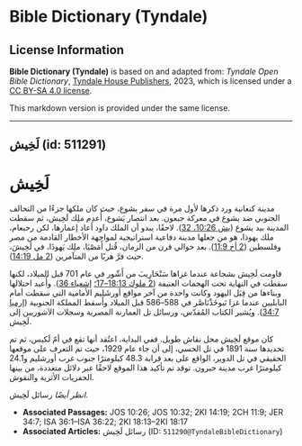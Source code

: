 # Bible Dictionary (Tyndale)

## License Information

**Bible Dictionary (Tyndale)** is based on and adapted from: _Tyndale Open Bible Dictionary_, [Tyndale House Publishers](https://tyndaleopenresources.com/), 2023, which is licensed under a [CC BY-SA 4.0 license](https://creativecommons.org/licenses/by-sa/4.0/legalcode.en).

This markdown version is provided under the same license.



--------------------------------

## لَخِيش (id: 511291)

لَخِيش
======

مدينة كنعانية ورد ذكرها لأول مرة في سفر يشوع، حيث كان ملكها جزءًا من التحالف الجنوبي ضد يشوع في معركة جبعون. بعد انتصار يَشوع، أُعدِم ملِك لَخِيش، ثم سقطت المدينة بيد يشوع ([يش 10:26، 32](https://ref.ly/Josh10:26,Josh10:32)). لاحقًا، يبدو أن الملك داود أعاد إعمارها، لكن رحبعام، ملك يهوذا، هو من جعلها مدينة دفاعية استراتيجية لمواجهة الأخطار القادمة من مصر وفلسطين ([2 أخ 11:9](https://ref.ly/2Chr11:9)). بعد حوالي قرن من الزمان، قُتل أَمَصْيَا، ملِك يَهوذَا، في لَخِيشَ، حيث فرَّ هربًا من المتآمرين ([2 مل 14:19](https://ref.ly/2Kgs14:19)).

قاومت لَخِيش بشجاعة عندما غزاها سَنْحَارِيبَ من أَشّور في عام 701 قبل الميلاد، لكنها سقطت في النهاية تحت الهجمات العنيفة ([2 ملوك 18:13–17؛](https://ref.ly/2Kgs18:13-2Kgs18:17) [إشعياء 36](https://ref.ly/Isa36:1-Isa36:22)). وأُعيد احتلالها وبناءها من قِبَل اليهود وكانت واحدة من آخر مواقع أورشَلِيم الأمامية التي سقطت أمام البابليين عندما غزا نَبوخَذْنَاصَّر في 588–586 قبل الميلاد وأسقط المملكة الجنوبية ([إرميا 34:7](https://ref.ly/Jer34:7)). ويُشير الكتاب المُقدّس، ورسائل تل العمارنة المصرية وسجلات الآشوريين إلى لَخِيش.

كان موقع لَخِيش محل نقاش طويل. ففي البداية، اعتُقد أنها تقع في أمّ لَكيس، ثم تم تحديدها سنة 1891 في تل الحسي، إلى أن جاء عام 1929، حيث تم التعرف على موقعها الحقيقي في تل الدوير، الواقع على بعد قرابة 48\.3 كيلومترًا جنوب غرب أورشليم و24\.1 كيلومترًا غرب مدينة حبرون. توقد تم تأكيد هذا الموقع لاحقًا عبر دلائل متعددة، من بينها الحفريات الأثرية والنقوش.

*انظر أيضًا* رسائل لَخِيش.

* **Associated Passages:** JOS 10:26; JOS 10:32; 2KI 14:19; 2CH 11:9; JER 34:7; ISA 36:1–ISA 36:22; 2KI 18:13–2KI 18:17
* **Associated Articles:** رسائل لَخِيش (ID: `511290@TyndaleBibleDictionary`)

